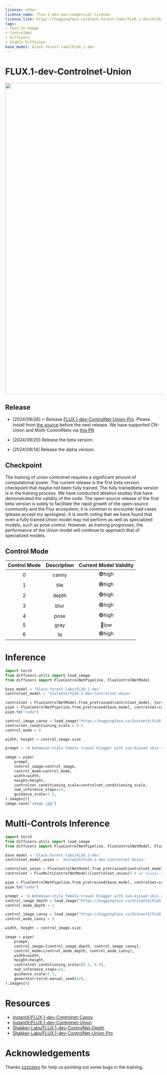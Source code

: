 ```yaml
---
license: other
license_name: flux-1-dev-non-commercial-license
license_link: https://huggingface.co/black-forest-labs/FLUX.1-dev/blob/main/LICENSE.md
tags:
- Text-to-Image
- ControlNet
- Diffusers
- Stable Diffusion
base_model: black-forest-labs/FLUX.1-dev
---
```



# FLUX.1-dev-Controlnet-Union

<img src="./images/image_union.png" width = "1000" />


## Release

- [2024/08/26] 🔥 Release [FLUX.1-dev-ControlNet-Union-Pro](https://huggingface.co/Shakker-Labs/FLUX.1-dev-ControlNet-Union-Pro). Please install from [the source](https://github.com/huggingface/diffusers) before the next release. We have supported CN-Union and Multi-ControlNets via [this PR](https://github.com/huggingface/diffusers/pull/9175).

- [2024/08/20] Release the beta version.

- [2024/08/14] Release the alpha version.



## Checkpoint

The training of union controlnet requires a significant amount of computational power. 
The current release is the first beta version checkpoint that maybe not been fully trained. 
The fully trainedbeta version is in the training process. 
We have conducted ablation studies that have demonstrated the validity of the code. 
The open-source release of the first beta version is solely to facilitate the rapid growth of the open-source community and the Flux ecosystem; 
it is common to encounter bad cases (please accept my apologies). 
It is worth noting that we have found that even a fully trained Union model may not perform as well as specialized models, such as pose control. 
However, as training progresses, the performance of the Union model will continue to approach that of specialized models.


## Control Mode

| Control Mode | Description | Current Model Validity |
|:------------:|:-----------:|:-----------:|
|0|canny|🟢high|
|1|tile|🟢high|
|2|depth|🟢high|
|3|blur|🟢high|
|4|pose|🟢high|
|5|gray|🔴low|
|6|lq|🟢high|


# Inference
```python
import torch
from diffusers.utils import load_image
from diffusers import FluxControlNetPipeline, FluxControlNetModel

base_model = 'black-forest-labs/FLUX.1-dev'
controlnet_model = 'InstantX/FLUX.1-dev-Controlnet-Union'

controlnet = FluxControlNetModel.from_pretrained(controlnet_model, torch_dtype=torch.bfloat16)
pipe = FluxControlNetPipeline.from_pretrained(base_model, controlnet=controlnet, torch_dtype=torch.bfloat16)
pipe.to("cuda")

control_image_canny = load_image("https://huggingface.co/InstantX/FLUX.1-dev-Controlnet-Union-alpha/resolve/main/images/canny.jpg")
controlnet_conditioning_scale = 0.5
control_mode = 0

width, height = control_image.size

prompt = 'A bohemian-style female travel blogger with sun-kissed skin and messy beach waves.'

image = pipe(
    prompt, 
    control_image=control_image,
    control_mode=control_mode,
    width=width,
    height=height,
    controlnet_conditioning_scale=controlnet_conditioning_scale,
    num_inference_steps=24, 
    guidance_scale=3.5,
).images[0]
image.save("image.jpg")
```

# Multi-Controls Inference
```python
import torch
from diffusers.utils import load_image
from diffusers import FluxControlNetPipeline, FluxControlNetModel, FluxMultiControlNetModel

base_model = 'black-forest-labs/FLUX.1-dev'
controlnet_model_union = 'InstantX/FLUX.1-dev-Controlnet-Union'

controlnet_union = FluxControlNetModel.from_pretrained(controlnet_model_union, torch_dtype=torch.bfloat16)
controlnet = FluxMultiControlNetModel([controlnet_union]) # we always recommend loading via FluxMultiControlNetModel

pipe = FluxControlNetPipeline.from_pretrained(base_model, controlnet=controlnet, torch_dtype=torch.bfloat16)
pipe.to("cuda")

prompt = 'A bohemian-style female travel blogger with sun-kissed skin and messy beach waves.'
control_image_depth = load_image("https://huggingface.co/InstantX/FLUX.1-dev-Controlnet-Union/resolve/main/images/depth.jpg")
control_mode_depth = 2

control_image_canny = load_image("https://huggingface.co/InstantX/FLUX.1-dev-Controlnet-Union/resolve/main/images/canny.jpg")
control_mode_canny = 0

width, height = control_image.size

image = pipe(
    prompt, 
    control_image=[control_image_depth, control_image_canny],
    control_mode=[control_mode_depth, control_mode_canny],
    width=width,
    height=height,
    controlnet_conditioning_scale=[0.2, 0.4],
    num_inference_steps=24, 
    guidance_scale=3.5,
    generator=torch.manual_seed(42),
).images[0]

```

# Resources
- [InstantX/FLUX.1-dev-Controlnet-Canny](https://huggingface.co/InstantX/FLUX.1-dev-Controlnet-Canny)
- [InstantX/FLUX.1-dev-Controlnet-Union](https://huggingface.co/InstantX/FLUX.1-dev-Controlnet-Union)
- [Shakker-Labs/FLUX.1-dev-ControlNet-Depth](https://huggingface.co/Shakker-Labs/FLUX.1-dev-ControlNet-Depth)
- [Shakker-Labs/FLUX.1-dev-ControlNet-Union-Pro](https://huggingface.co/Shakker-Labs/FLUX.1-dev-ControlNet-Union-Pro)

# Acknowledgements
Thanks [zzzzzero](https://github.com/zzzzzero) for help us pointing out some bugs in the training.
